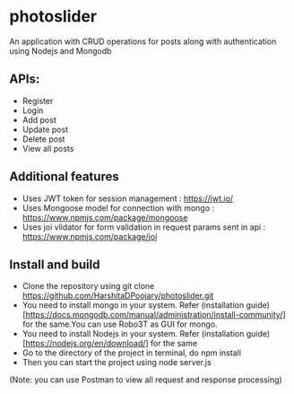 # photoslider
An application with CRUD operations for posts along with authentication using Nodejs and Mongodb



## APIs:
* Register
* Login
* Add post
* Update post
* Delete post
* View all posts

## Additional features
* Uses JWT token for session management : https://jwt.io/
* Uses Mongoose model for connection with mongo : https://www.npmjs.com/package/mongoose
* Uses joi vlidator for form validation in request params sent in api : https://www.npmjs.com/package/joi


## Install and build

* Clone the repository using git clone https://github.com/HarshitaDPoojary/photoslider.git
* You need to install mongo in your system. Refer (installation guide)[https://docs.mongodb.com/manual/administration/install-community/] for the same.You can use Robo3T as GUI for mongo.
* You need to install Nodejs in your system. Refer (installation guide)[https://nodejs.org/en/download/] for the same
* Go to the directory of the project in terminal, do npm install
* Then you can start the project using node server.js


(Note: you can use Postman to view all request and response processing)
